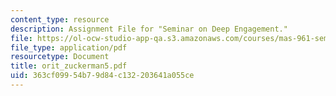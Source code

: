 ```yaml
---
content_type: resource
description: Assignment File for "Seminar on Deep Engagement."
file: https://ol-ocw-studio-app-qa.s3.amazonaws.com/courses/mas-961-seminar-on-deep-engagement-fall-2004/363cf09954b79d84c132203641a055ce_orit_zuckerman5.pdf
file_type: application/pdf
resourcetype: Document
title: orit_zuckerman5.pdf
uid: 363cf099-54b7-9d84-c132-203641a055ce
---
```

